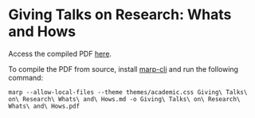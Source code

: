 # Giving Talks on Research: Whats and Hows

Access the compiled PDF [here](https://raw.githubusercontent.com/abbaswu/Giving-Talks-on-Research-Whats-and-Hows/main/Giving%20Talks%20on%20Research%20Whats%20and%20Hows.pdf).

To compile the PDF from source, install [marp-cli](https://github.com/marp-team/marp-cli) and run the following command:

```
marp --allow-local-files --theme themes/academic.css Giving\ Talks\ on\ Research\ Whats\ and\ Hows.md -o Giving\ Talks\ on\ Research\ Whats\ and\ Hows.pdf
```
